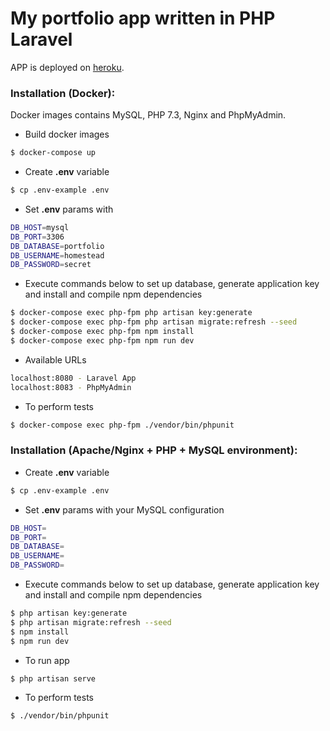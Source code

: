 # My portfolio app written in PHP Laravel
APP is deployed on [heroku](http://still-depths-90618.herokuapp.com/).  
### Installation (Docker):  
Docker images contains MySQL, PHP 7.3, Nginx and PhpMyAdmin.
- Build docker images
```sh
$ docker-compose up
```
- Create **.env** variable
```sh
$ cp .env-example .env
```
- Set **.env** params with
```sh
DB_HOST=mysql
DB_PORT=3306
DB_DATABASE=portfolio
DB_USERNAME=homestead
DB_PASSWORD=secret
```
- Execute commands below to set up database, generate application key and install and compile npm dependencies
```sh
$ docker-compose exec php-fpm php artisan key:generate
$ docker-compose exec php-fpm php artisan migrate:refresh --seed
$ docker-compose exec php-fpm npm install
$ docker-compose exec php-fpm npm run dev
```
- Available URLs
```sh
localhost:8080 - Laravel App
localhost:8083 - PhpMyAdmin
```
- To perform tests
```sh
$ docker-compose exec php-fpm ./vendor/bin/phpunit
```
### Installation (Apache/Nginx + PHP + MySQL environment):
- Create **.env** variable
```sh
$ cp .env-example .env
```
- Set **.env** params with your MySQL configuration
```sh
DB_HOST=
DB_PORT=
DB_DATABASE=
DB_USERNAME=
DB_PASSWORD=
```
- Execute commands below to set up database, generate application key and install and compile npm dependencies
```sh
$ php artisan key:generate
$ php artisan migrate:refresh --seed
$ npm install
$ npm run dev
```
- To run app
```sh
$ php artisan serve
```
- To perform tests
```sh
$ ./vendor/bin/phpunit
```
